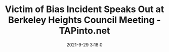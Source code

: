 ---
"title": "Victim of Bias Incident Speaks Out at Berkeley Heights Council Meeting - TAPinto.net"
"date": "2021-9-29 3:18:0"
"feed_name": "GOOGLENEWSCONSTRUCTION"
"feed_website": "https://news.google.com/search?q=construction%2Bincident&hl=en-US&gl=US&ceid=US:en"
"feed_rss": "https://news.google.com/rss/search?q=construction%2Bincident&hl=en-US&gl=US&ceid=US:en"
"link": "https://www.tapinto.net/towns/berkeley-heights/sections/government/articles/victim-of-bias-incident-speaks-out-at-berkeley-heights-council-meeting"
"source": "{'href': 'https://www.tapinto.net', 'title': 'TAPinto.net'}"
"file": "_posts/2021-1-1-d0db187c0119dcbcda59340760fe9d03a0551aa8.md"
"accident": "0"
"drilling": "0"
"dead": "0"
"injured": "0"
"arrested": "0"
"where": "unknown site"
"causes": "unknown"
"place": "unknown place"
---